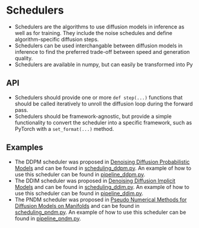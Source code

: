 # Schedulers

- Schedulers are the algorithms to use diffusion models in inference as well as for training. They include the noise schedules and define algorithm-specific diffusion steps.
- Schedulers can be used interchangable between diffusion models in inference to find the preferred trade-off between speed and generation quality.
- Schedulers are available in numpy, but can easily be transformed into Py

## API

- Schedulers should provide one or more `def step(...)` functions that should be called iteratively to unroll the diffusion loop during
the forward pass.
- Schedulers should be framework-agnostic, but provide a simple functionality to convert the scheduler into a specific framework, such as PyTorch
with a `set_format(...)` method.

## Examples

- The DDPM scheduler was proposed in [Denoising Diffusion Probabilistic Models](https://arxiv.org/abs/2006.11239) and can be found in [scheduling_ddpm.py](https://github.com/huggingface/diffusers/blob/main/src/diffusers/schedulers/scheduling_ddpm.py). An example of how to use this scheduler can be found in [pipeline_ddpm.py](https://github.com/huggingface/diffusers/blob/main/src/diffusers/pipelines/pipeline_ddpm.py).
- The DDIM scheduler was proposed in [Denoising Diffusion Implicit Models](https://arxiv.org/abs/2010.02502) and can be found in [scheduling_ddim.py](https://github.com/huggingface/diffusers/blob/main/src/diffusers/schedulers/scheduling_ddim.py). An example of how to use this scheduler can be found in [pipeline_ddim.py](https://github.com/huggingface/diffusers/blob/main/src/diffusers/pipelines/pipeline_ddim.py).
- The PNDM scheduler was proposed in [Pseudo Numerical Methods for Diffusion Models on Manifolds](https://arxiv.org/abs/2202.09778) and can be found in [scheduling_pndm.py](https://github.com/huggingface/diffusers/blob/main/src/diffusers/schedulers/scheduling_pndm.py). An example of how to use this scheduler can be found in [pipeline_pndm.py](https://github.com/huggingface/diffusers/blob/main/src/diffusers/pipelines/pipeline_pndm.py).
